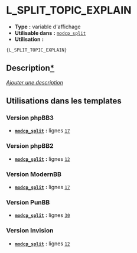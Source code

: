 # L_SPLIT_TOPIC_EXPLAIN
* __Type__ __:__ variable d'affichage
* __Utilisable dans__ __:__ [`modcp_split`](../tpl/modcp_split.md#readme)
* __Utilisation__ __:__

```smarty
{L_SPLIT_TOPIC_EXPLAIN}
```

## Description[*](https://fa-tvars.appspot.com/var/L_SPLIT_TOPIC_EXPLAIN)
[*Ajouter une description*](https://fa-tvars.appspot.com/var/L_SPLIT_TOPIC_EXPLAIN)

## Utilisations dans les templates

### Version phpBB3
* __[`modcp_split`](../tpl/modcp_split.md#readme)__ __:__ lignes [`17`](../src/prosilver/modcp_split.tpl#L17)

### Version phpBB2
* __[`modcp_split`](../tpl/modcp_split.md#readme)__ __:__ lignes [`12`](../src/subsilver/modcp_split.tpl#L12)

### Version ModernBB
* __[`modcp_split`](../tpl/modcp_split.md#readme)__ __:__ lignes [`17`](../src/modernbb/modcp_split.tpl#L17)

### Version PunBB
* __[`modcp_split`](../tpl/modcp_split.md#readme)__ __:__ lignes [`30`](../src/punbb/modcp_split.tpl#L30)

### Version Invision
* __[`modcp_split`](../tpl/modcp_split.md#readme)__ __:__ lignes [`12`](../src/invision/modcp_split.tpl#L12)

